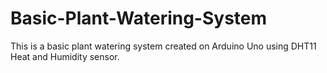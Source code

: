 # Basic-Plant-Watering-System
This is a basic plant watering system created on Arduino Uno using DHT11 Heat and Humidity sensor.

